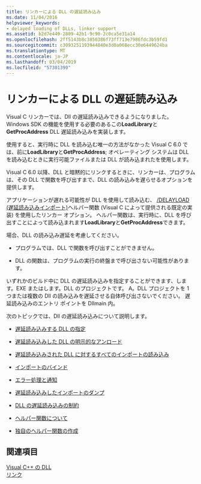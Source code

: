 ```yaml
---
title: リンカーによる DLL の遅延読み込み
ms.date: 11/04/2016
helpviewer_keywords:
- delayed loading of DLLs, linker support
ms.assetid: b2d7e449-2809-42b1-9c90-2c0ca5e31a14
ms.openlocfilehash: 2ff5143b8c3850386f73ff713e7986fdc3b59fd1
ms.sourcegitcommit: c3093251193944840e3d0a068ecc30e6449624ba
ms.translationtype: MT
ms.contentlocale: ja-JP
ms.lasthandoff: 03/04/2019
ms.locfileid: "57301390"
---
```

# <a name="linker-support-for-delay-loaded-dlls"></a>リンカーによる DLL の遅延読み込み

Visual C リンカーでは、Dll の遅延読み込みできるようになりました。 Windows SDK の機能を使用する必要のあるこの**LoadLibrary**と**GetProcAddress** DLL 遅延読み込みを実装します。

使用すると、実行時に DLL を読み込む唯一の方法がなかった Visual C 6.0 では、前に**LoadLibrary**と**GetProcAddress**; オペレーティング システムは DLL を読み込むときに実行可能ファイルまたは DLL が読み込まれたを使用します。

Visual C 6.0 以降、DLL と暗黙的にリンクするときに、リンカーは、プログラムは、その DLL で関数を呼び出すまで、DLL の読み込みを遅らせるオプションを提供します。

アプリケーションが遅れる可能性が DLL を使用して読み込む、 [/DELAYLOAD (遅延読み込みインポート)](../../build/reference/delayload-delay-load-import.md)ヘルパー関数 (Visual C によって提供される既定の実装) を使用したリンカー オプション。 ヘルパー関数は、実行時に、DLL を呼び出すことによって読み込まれます**LoadLibrary**と**GetProcAddress**できます。

場合、DLL の読み込み遅延を考慮してください。

- プログラムでは、DLL で関数を呼び出すことができません。

- DLL の関数は、プログラムの実行の終盤まで呼び出さない可能性があります。

いずれかのビルド中に DLL の遅延読み込みを指定することができます、します。EXE またはします。DLL のプロジェクトです。 A。DLL プロジェクトを 1 つまたは複数の Dll の読み込みを遅延させる自体呼び出さないでください。 遅延読み込みのエントリ ポイントを Dllmain 内。

次のトピックでは、Dll の遅延読み込みについて説明します。

- [遅延読み込みする DLL の指定](../../build/reference/specifying-dlls-to-delay-load.md)

- [遅延読み込みした DLL の明示的なアンロード](../../build/reference/explicitly-unloading-a-delay-loaded-dll.md)

- [遅延読み込みされた DLL に対するすべてのインポートの読み込み](../../build/reference/loading-all-imports-for-a-delay-loaded-dll.md)

- [インポートのバインド](../../build/reference/binding-imports.md)

- [エラー処理と通知](../../build/reference/error-handling-and-notification.md)

- [遅延読み込みしたインポートのダンプ](../../build/reference/dumping-delay-loaded-imports.md)

- [DLL の遅延読み込みの制約](../../build/reference/constraints-of-delay-loading-dlls.md)

- [ヘルパー関数について](understanding-the-helper-function.md)

- [独自のヘルパー関数の作成](../../build/reference/developing-your-own-helper-function.md)

## <a name="see-also"></a>関連項目

[Visual C++ の DLL](../../build/dlls-in-visual-cpp.md)<br/>
[リンク](../../build/reference/linking.md)
